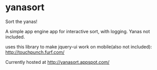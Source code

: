 # yanasort

Sort the yanas! 

A simple app engine app for interactive sort, with logging. Yanas not included.

uses this library to make jquery-ui work on mobile(also not included): http://touchpunch.furf.com/

Currently hosted at http://yanasort.appspot.com/
